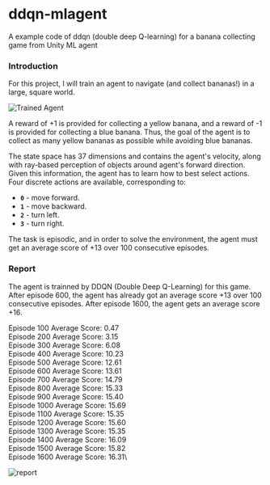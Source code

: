 # ddqn-mlagent
A example code of ddqn (double deep Q-learning) for a banana collecting game from Unity ML agent

### Introduction

For this project, I will train an agent to navigate (and collect bananas!) in a large, square world.  

![Trained Agent](https://raw.githubusercontent.com/vetludo/ddqn-mlagent/master/assets/banana.gif)

A reward of +1 is provided for collecting a yellow banana, and a reward of -1 is provided for collecting a blue banana.  Thus, the goal of the agent is to collect as many yellow bananas as possible while avoiding blue bananas.  

The state space has 37 dimensions and contains the agent's velocity, along with ray-based perception of objects around agent's forward direction.  Given this information, the agent has to learn how to best select actions.  Four discrete actions are available, corresponding to:
- **`0`** - move forward.
- **`1`** - move backward.
- **`2`** - turn left.
- **`3`** - turn right.

The task is episodic, and in order to solve the environment, the agent must get an average score of +13 over 100 consecutive episodes.

### Report

The agent is trainned by DDQN (Double Deep Q-Learning) for this game. After episode 600, the agent has already got an average score +13 over 100 consecutive episodes.
After episode 1600, the agent gets an average score +16.

Episode 100	Average Score: 0.47\
Episode 200	Average Score: 3.15\
Episode 300	Average Score: 6.08\
Episode 400	Average Score: 10.23\
Episode 500	Average Score: 12.61\
Episode 600	Average Score: 13.61\
Episode 700	Average Score: 14.79\
Episode 800	Average Score: 15.33\
Episode 900	Average Score: 15.40\
Episode 1000	Average Score: 15.69\
Episode 1100	Average Score: 15.35\
Episode 1200	Average Score: 15.60\
Episode 1300	Average Score: 15.35\
Episode 1400	Average Score: 16.09\
Episode 1500	Average Score: 15.82\
Episode 1600	Average Score: 16.31\

![report](https://github.com/vetludo/ddqn-mlagent/blob/master/assets/report.png?raw=true)
